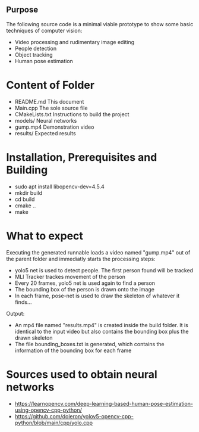## Purpose

The following source code is a minimal viable prototype to show some basic techniques of computer vision:
- Video processing and rudimentary image editing
- People detection
- Object tracking
- Human pose estimation

# Content of Folder
- README.md      This document
- Main.cpp       The sole source file
- CMakeLists.txt Instructions to build the project
- models/        Neural networks
- gump.mp4       Demonstration video
- results/       Expected results

# Installation, Prerequisites and Building

- sudo apt install libopencv-dev=4.5.4
- mkdir build
- cd build
- cmake ..
- make

# What to expect

Executing the generated runnable loads a video named "gump.mp4" out of the parent folder and immediatly starts the processing steps:
- yolo5 net is used to detect people. The first person found will be tracked
- MLI Tracker trackes movement of the person
- Every 20 frames, yolo5 net is used again to find a person
- The bounding box of the person is drawn onto the image
- In each frame, pose-net is used to draw the skeleton of whatever it finds...

Output:
- An mp4 file named "results.mp4" is created inside the build folder. It is identical to the input video but also contains the bounding box plus the drawn skeleton
- The file bounding_boxes.txt is generated, which contains the information of the bounding box for each frame

# Sources used to obtain neural networks
- https://learnopencv.com/deep-learning-based-human-pose-estimation-using-opencv-cpp-python/
- https://github.com/doleron/yolov5-opencv-cpp-python/blob/main/cpp/yolo.cpp